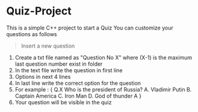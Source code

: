 # Quiz-Project
This is a simple C++ project to start a Quiz 
You can customize your questions as follows 
>Insert a new question
 1. Create a txt file named as "Question No X" where (X-1) is the maximum last question number exist in folder
 2. In the text file write the question in first line
 3. Options in next 4 lines
 4. In last line write the correct option for the question
 5. For example : {
                   Q.X Who is the president of Russia?
                   A. Vladimir Putin
                   B. Captain America
                   C. Iron Man
                   D. God of thunder
                   A
                  }
 6. Your question will be visible in the quiz
 
